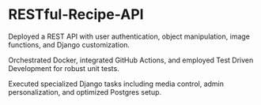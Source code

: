 # RESTful-Recipe-API
Deployed a REST API with user authentication, object manipulation, image functions, and Django customization.

Orchestrated Docker, integrated GitHub Actions, and employed Test Driven Development for robust unit tests.

Executed specialized Django tasks including media control, admin personalization, and optimized Postgres setup.
